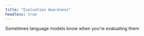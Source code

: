```yaml
---
title: "Evaluation Awareness"
headless: true
---
```


Sometimes language models know when you're evaluating them
